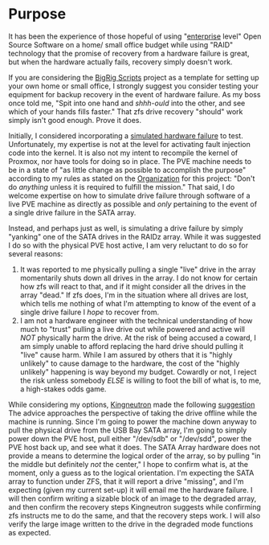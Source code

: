 Purpose
======

It has been the experience of those hopeful of using "[enterprise](https://www.ablison.com/what-does-enterprise-level-mean/)
level" Open Source Software on a home/ small office budget while using "RAID" technology that the promise of
recovery from a hardware failure is great, but when the hardware actually fails, recovery simply
doesn't work.

If you are considering the [BigRig Scripts](https://github.com/Romaq/bigrig-scripts/) project as a template
for setting up your own home or small office, I strongly suggest you consider testing your equipment for
backup recovery in the event of hardware failure. As my boss once told me, "Spit into one hand and *shhh-ould*
into the other, and see which of your hands fills faster." That zfs drive recovery "should" work simply isn't
good enough. Prove it does.

Initially, I considered incorporating a [simulated hardware failure](https://stackoverflow.com/questions/1361518/how-can-i-simulate-a-failed-disk-during-testing)
to test. Unfortunately, my expertise is not at the level for activating fault injection code into the kernel.
It is also not my intent to recompile the kernel of Proxmox, nor have tools for doing so in place. The PVE
machine needs to be in a state of "as little change as possible to accomplish the purpose" according to my
rules as stated on the [Organization](https://github.com/Romaq/bigrig-scripts/blob/main/ORGANIZATION.md) for this
project: "Don't do *anything* unless it is required to fulfill the mission." That said, I do welcome expertise
on how to simulate drive failure through software of a live PVE machine as directly as possible and *only*
pertaining to the event of a single drive failure in the SATA array.

Instead, and perhaps just as well, is simulating a drive failure by simply "yanking" one of the SATA drives in
the RAIDz array. While it was suggested I do so with the physical PVE host active, I am very reluctant to do
so for several reasons:
1. It was reported to me physically pulling a single "live" drive in the array momentarily shuts down all drives
   in the array. I do not know for certain how zfs will react to that, and if it might consider all the drives
   in the array "dead." If zfs does, I'm in the situation where all drives are lost, which tells me nothing of
   what I'm attempting to know of the event of a single drive failure I *hope* to recover from.
2. I am not a hardware engineer with the technical understanding of how much to "trust" pulling a live drive
   out while powered and active will *NOT* physically harm the drive. At the risk of being accused a coward, I
   am simply unable to afford replacing the hard drive should pulling it "live" cause harm. While I am assured
   by others that it is "highly unlikely" to cause damage to the hardware, the cost of the "highly unlikely"
   happening is way beyond my budget. Cowardly or not, I reject the risk unless somebody *ELSE* is willing to
   foot the bill of what is, to me, a high-stakes odds game.

While considering my options, [Kingneutron](https://forum.proxmox.com/members/kingneutron.223146/) made the
following [suggestion](https://forum.proxmox.com/threads/zfs-advice.147358/#post-665953) The advice approaches
the perspective of taking the drive offline while the machine is running. Since I'm going to power the machine
down anyway to pull the physical drive from the USB Bay SATA array, I'm going to simply power down the PVE
host, pull either "/dev/sdb" or "/dev/sdd", power the PVE host back up, and see what it does. The SATA Array
hardware does not provide a means to determine the logical order of the array, so by pulling "in the middle
but definitely *not* the center," I hope to confirm what is, at the moment, only a guess as to the logical
orientation. I'm expecting the SATA array to function under ZFS, that it will report a drive "missing", and
I'm expecting (given my current set-up) it will email me the hardware failure. I will then confirm writing
a sizable block of an image to the degraded array, and then confirm the recovery steps Kingneutron suggests
while confirming zfs instructs me to do the same, and that the recovery steps work. I will also verify the
large image written to the drive in the degraded mode functions as expected.
